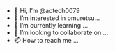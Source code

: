 - 👋 Hi, I’m @aotech0079
- 👀 I’m interested in omuretsu...
- 🌱 I’m currently learning ...
- 💞️ I’m looking to collaborate on ...
- 📫 How to reach me ...

<!---
aotech0079/aotech0079 is a ✨ special ✨ repository because its `README.md` (this file) appears on your GitHub profile.
You can click the Preview link to take a look at your changes.
--->
